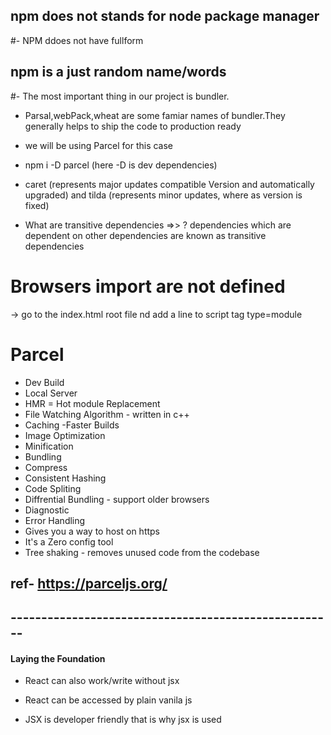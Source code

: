 ## npm does not stands for node package manager

#- NPM ddoes not have fullform

## npm is a just random name/words

#- The most important thing in our project is bundler.

- Parsal,webPack,wheat are some famiar names of bundler.They generally helps to ship the code to production ready

- we will be using Parcel for this case
- npm i -D parcel (here -D is dev dependencies)
- caret (represents major updates compatible Version and automatically upgraded) and tilda (represents minor updates, where as version is fixed)

- What are transitive dependencies =>> ? dependencies which are dependent on other dependencies are known as transitive dependencies

# Browsers import are not defined

-> go to the index.html root file nd add a line to script tag type=module

# Parcel

- Dev Build
- Local Server
- HMR = Hot module Replacement
- File Watching Algorithm - written in c++
- Caching -Faster Builds
- Image Optimization
- Minification
- Bundling
- Compress
- Consistent Hashing
- Code Spliting
- Diffrential Bundling - support older browsers
- Diagnostic
- Error Handling
- Gives you a way to host on https
- It's a Zero config tool
- Tree shaking - removes unused code from the codebase

## ref- https://parceljs.org/

## -----------------------------------------------------

#### Laying the Foundation

- React can also work/write without jsx
- React can be accessed by plain vanila js

- JSX is developer friendly that is why jsx is used
